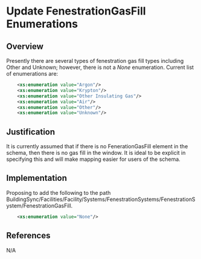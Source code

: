 # Update FenestrationGasFill Enumerations

## Overview

Presently there are several types of fenestration gas fill types including Other and Unknown; however, there is not a *None* enumeration. Current list of enumerations are:

```xml
	<xs:enumeration value="Argon"/>
	<xs:enumeration value="Krypton"/>
	<xs:enumeration value="Other Insulating Gas"/>
	<xs:enumeration value="Air"/>
	<xs:enumeration value="Other"/>
	<xs:enumeration value="Unknown"/>
```

## Justification

It is currently assumed that if there is no FenerationGasFill element in the schema, then there is no gas fill in the window. It is ideal to be explicit in specifying this and will make mapping easier for users of the schema.


## Implementation

Proposing to add the following to the path BuildingSync/Facilities/Facility/Systems/FenestrationSystems/FenestrationSystem/FenestrationGasFill.

```xml
	<xs:enumeration value="None"/>
```

## References

N/A

